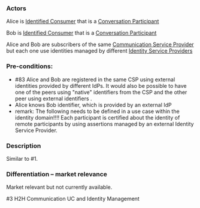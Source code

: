 ### Actors

Alice is [Identified Consumer](https://github.com/reTHINK-project/use-cases/blob/master/docs/D1.1/business-models/business-roles.md#identified-service-consumer) that is a [Conversation Participant](https://github.com/reTHINK-project/use-cases/blob/master/docs/D1.1/business-models/business-roles.md#conversation--communication-participant)

Bob is [Identified Consumer](https://github.com/reTHINK-project/use-cases/blob/master/docs/D1.1/business-models/business-roles.md#identified-service-consumer) that is a [Conversation Participant](https://github.com/reTHINK-project/use-cases/blob/master/docs/D1.1/business-models/business-roles.md#conversation--communication-participant)

Alice and Bob are subscribers of the same [Communication Service Provider](https://github.com/reTHINK-project/use-cases/blob/master/docs/D1.1/business-models/business-roles.md#communication-service-provider-csp) but each one use identities managed by different [Identity Service Providers](https://github.com/reTHINK-project/use-cases/blob/master/docs/D1.1/business-models/business-roles.md#identity-service-provider) 
### Pre-conditions:
- #83 Alice and Bob are registered in the same CSP using external identities provided by different IdPs. It would also be possible to have one of the peers using "native" identifiers from the CSP and the other peer using external identifiers .
- Alice knows Bob identifier, which is provided by an external IdP
- remark: The following needs to be defined in a use case within the identity domain!!!! 
  Each participant is certified about the identity of remote participants by using assertions managed by an external Identity Service Provider.
### Description

Similar to #1. 
### Differentiation – market relevance

Market relevant but not currently available. 

#3 H2H Communication UC and Identity Management
